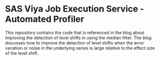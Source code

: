 # SAS Viya Job Execution Service - Automated Profiler

This repository contains the code that is referenced in the blog about improving the detection of level shifts in using
the median filter. The blog discusses how to improve the detection of level shifts when the error variation or noise in
the underlying series is large relative to the effect size of the level shift.